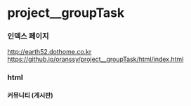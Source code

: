 # project__groupTask     

### 인덱스 페이지       
http://earth52.dothome.co.kr      
https://github.io/oranssy/project__groupTask/html/index.html         


### html     

#### 커뮤니티 (게시판)     

